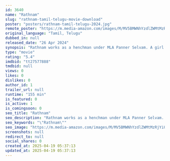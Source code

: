 ```yaml
---
id: 3640
name: "Rathnam"
slug: "rathnam-tamil-telugu-movie-download"
poster: "posters/rathnam-tamil-telugu-2024.jpg"
remote_poster: "https://m.media-amazon.com/images/M/MV5BMWNhYzdlZWMtMzRjYi00N2FmLTgzZWItNWZlM2RiMTUzOTk3XkEyXkFqcGc@._V1_SX300.jpg"
original_language: "Tamil, Telugu"
dubbed_in: null
released_date: "26 Apr 2024"
synopsis: "Rathnam works as a henchman under MLA Panner Selvam. A girl travels to Vellore for an interview and a few rowdies try to kill her but Rathnam saves her and becomes her guardian angel. How long can he protect her?"
type: "movie"
rating: "5.4"
imdbid: "tt27577888"
tmdbid: null
views: 0
likes: 0
dislikes: 0
author_id: 1
trailer_url: null
runtime: "155 min"
is_featured: 0
is_active: 1
is_comingsoon: 0
seo_title: "Rathnam"
seo_description: "Rathnam works as a henchman under MLA Panner Selvam. A girl travels to Vellore for an interview and a few rowdies try to kill her but Rathnam saves her and becomes her guardian angel. How long can he protect her?"
seo_keywords: "\"Rathnam\""
seo_image: "https://m.media-amazon.com/images/M/MV5BMWNhYzdlZWMtMzRjYi00N2FmLTgzZWItNWZlM2RiMTUzOTk3XkEyXkFqcGc@._V1_SX300.jpg"
screenshots: null
redirect_to: null
social_shares: 0
created_at: 2025-04-19 05:37:13
updated_at: 2025-04-19 05:37:13
---
```


